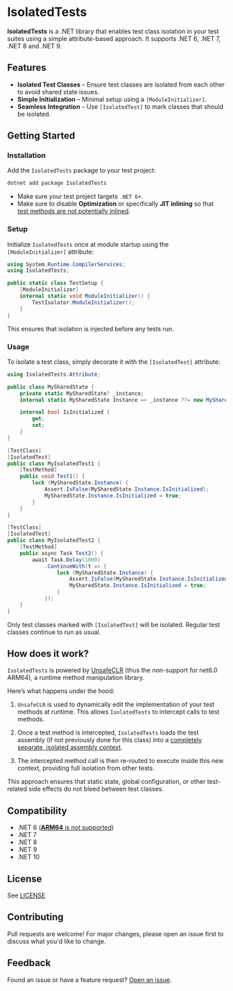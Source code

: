 # IsolatedTests

**IsolatedTests** is a .NET library that enables test class isolation in your test suites using a simple attribute-based approach. It supports .NET 6, .NET 7, .NET 8 and .NET 9.


## Features

- **Isolated Test Classes** – Ensure test classes are isolated from each other to avoid shared state issues.
- **Simple Initialization** – Minimal setup using a `[ModuleInitializer]`.
- **Seamless Integration** – Use `[IsolatedTest]` to mark classes that should be isolated.


## Getting Started

### Installation

Add the `IsolatedTests` package to your test project:

```bash
dotnet add package IsolatedTests
```

- Make sure your test project targets `.NET 6+`.
- Make sure to disable **Optimization** or specifically **JIT inlining** so that [test methods are not potentially inlined](https://github.com/Hathoute/UnsafeCLR?tab=readme-ov-file#limitations).


###  Setup

Initialize `IsolatedTests` once at module startup using the `[ModuleInitializer]` attribute:

```csharp
using System.Runtime.CompilerServices;
using IsolatedTests;

public static class TestSetup {
    [ModuleInitializer]
    internal static void ModuleInitializer() {
        TestIsolator.ModuleInitializer();
    }
}
```

This ensures that isolation is injected before any tests run.


### Usage

To isolate a test class, simply decorate it with the `[IsolatedTest]` attribute:

```csharp
using IsolatedTests.Attribute;

public class MySharedState {
    private static MySharedState? _instance;
    internal static MySharedState Instance => _instance ??= new MySharedState();

    internal bool IsInitialized {
        get;
        set;
    }
}

[TestClass]
[IsolatedTest]
public class MyIsolatedTest1 {
    [TestMethod]
    public void Test1() {
        lock (MySharedState.Instance) {
            Assert.IsFalse(MySharedState.Instance.IsInitialized);
            MySharedState.Instance.IsInitialized = true;
        }
    }
}

[TestClass]
[IsolatedTest]
public class MyIsolatedTest2 {
    [TestMethod]
    public async Task Test2() {
        await Task.Delay(1000)
            .ContinueWith(t => {
                lock (MySharedState.Instance) {
                    Assert.IsFalse(MySharedState.Instance.IsInitialized);
                    MySharedState.Instance.IsInitialized = true;
                }
            });
    }
}
```

Only test classes marked with `[IsolatedTest]` will be isolated. Regular test classes continue to run as usual.


## How does it work?

`IsolatedTests` is powered by [UnsafeCLR](https://github.com/Hathoute/UnsafeCLR) (thus the non-support for net6.0 ARM64), a runtime method manipulation library.

Here’s what happens under the hood:

1. `UnsafeCLR` is used to dynamically edit the implementation of your test methods at runtime. This allows `IsolatedTests` to intercept calls to test methods.

2. Once a test method is intercepted, `IsolatedTests` loads the test assembly (if not previously done for this class) into a [completely separate, isolated assembly context](https://learn.microsoft.com/en-us/dotnet/core/dependency-loading/understanding-assemblyloadcontext).

3. The intercepted method call is then re-routed to execute inside this new context, providing full isolation from other tests.

This approach ensures that static state, global configuration, or other test-related side effects do not bleed between test classes.


## Compatibility

-  .NET 6 ([**ARM64** is not supported](https://github.com/Hathoute/UnsafeCLR?tab=readme-ov-file#limitations))
-  .NET 7
-  .NET 8
-  .NET 9
-  .NET 10


## License

See [LICENSE](LICENSE)


## Contributing

Pull requests are welcome! For major changes, please open an issue first to discuss what you'd like to change.


## Feedback

Found an issue or have a feature request? [Open an issue](https://github.com/Hathoute/IsolatedTests/issues).


